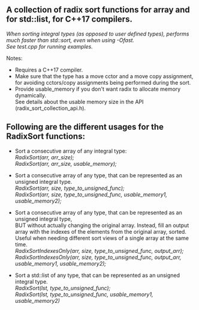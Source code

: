 A collection of radix sort functions for array and for std::list, for C++17 compilers.  
-------------------------------------------------------------------------------------------

*When sorting integral types (as opposed to user defined types), performs much faster than std::sort,
even when using -Ofast.  
See test.cpp for running examples.*

Notes:  
  - Requires a C++17 compiler.
  - Make sure that the type has a move cctor and a move copy assignment,  
    for avoiding cctors/copy assignments being performed during the sort.  
  - Provide usable_memory if you don't want radix to allocate memory dynamically.  
    See details about the usable memory size in the API (radix_sort_collection_api.h).

Following are the different usages for the RadixSort functions:
---------------------------------------------------------------

- Sort a consecutive array of any integral type:  
  *RadixSort(arr, arr_size);  
  RadixSort(arr, arr_size, usable_memory);*

- Sort a consecutive array of any type, that can be represented as an unsigned integral type.  
  *RadixSort(arr, size, type_to_unsigned_func);  
  RadixSort(arr, size, type_to_unsigned_func, usable_memory1, usable_memory2);*

- Sort a consecutive array of any type, that can be represented as an unsigned integral type,  
  BUT without actually changing the original array. Instead, fill an output  
  array with the indexes of the elements from the original array, sorted.  
  Useful when needing different sort views of a single array at the same time.  
  *RadixSortIndexesOnly(arr, size, type_to_unsigned_func, output_arr);  
  RadixSortIndexesOnly(arr, size, type_to_unsigned_func, output_arr, usable_memory1, usable_memory2);*

- Sort a std::list of any type, that can be represented as an unsigned integral type.  
  *RadixSort(lst, type_to_unsigned_func);  
  RadixSort(lst, type_to_unsigned_func, usable_memory1, usable_memory2)*
  
